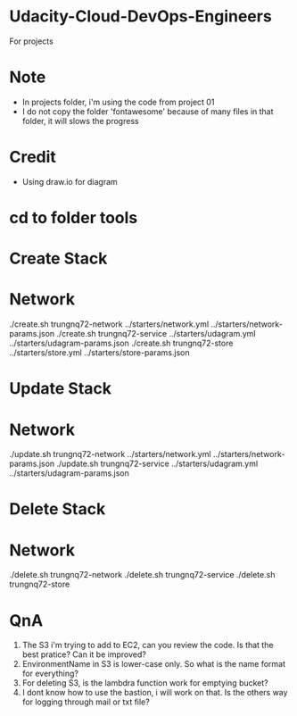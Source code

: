 # Udacity-Cloud-DevOps-Engineers
For projects

# Note
- In projects folder, i'm using the code from project 01
- I do not copy the folder 'fontawesome' because of many files in that folder, it will slows the progress

# Credit
- Using draw.io for diagram

# cd to folder tools

# Create Stack
# Network
./create.sh trungnq72-network ../starters/network.yml ../starters/network-params.json
./create.sh trungnq72-service ../starters/udagram.yml ../starters/udagram-params.json
./create.sh trungnq72-store ../starters/store.yml ../starters/store-params.json

# Update Stack
# Network
./update.sh trungnq72-network ../starters/network.yml ../starters/network-params.json
./update.sh trungnq72-service ../starters/udagram.yml ../starters/udagram-params.json

# Delete Stack
# Network
./delete.sh trungnq72-network
./delete.sh trungnq72-service
./delete.sh trungnq72-store

# QnA
1. The S3 i'm trying to add to EC2, can you review the code. Is that the best pratice? Can it be improved?
2. EnvironmentName in S3 is lower-case only. So what is the name format for everything?
3. For deleting S3, is the lambdra function work for emptying bucket?
4. I dont know how to use the bastion, i will work on that. Is the others way for logging through mail or txt file?
